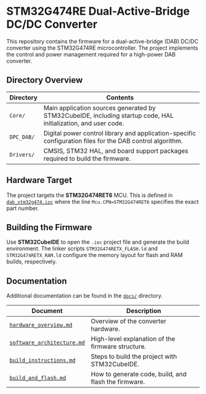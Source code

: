 # STM32G474RE Dual-Active-Bridge DC/DC Converter

This repository contains the firmware for a dual-active-bridge (DAB) DC/DC converter using the STM32G474RE microcontroller. The project implements the control and power management required for a high-power DAB converter.

## Directory Overview

| Directory  | Contents |
|-----------|----------------------------------------------------------------|
| `Core/`   | Main application sources generated by STM32CubeIDE, including startup code, HAL initialization, and user code. |
| `DPC_DAB/`| Digital power control library and application-specific configuration files for the DAB control algorithm. |
| `Drivers/`| CMSIS, STM32 HAL, and board support packages required to build the firmware. |

## Hardware Target

The project targets the **STM32G474RET6** MCU. This is defined in [`dab_stm32g474.ioc`](dab_stm32g474.ioc) where the line `Mcu.CPN=STM32G474RET6` specifies the exact part number.

## Building the Firmware

Use **STM32CubeIDE** to open the `.ioc` project file and generate the build environment. The linker scripts `STM32G474RETX_FLASH.ld` and `STM32G474RETX_RAM.ld` configure the memory layout for flash and RAM builds, respectively.

## Documentation

Additional documentation can be found in the [`docs/`](docs/) directory.

| Document | Description |
|----------|-------------|
| [`hardware_overview.md`](docs/hardware_overview.md) | Overview of the converter hardware. |
| [`software_architecture.md`](docs/software_architecture.md) | High-level explanation of the firmware structure. |
| [`build_instructions.md`](docs/build_instructions.md) | Steps to build the project with STM32CubeIDE. |
| [`build_and_flash.md`](docs/build_and_flash.md) | How to generate code, build, and flash the firmware. |
